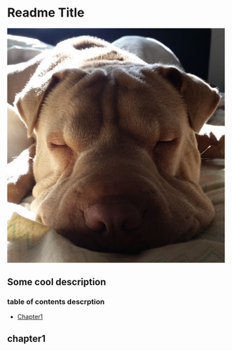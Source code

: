 # **Readme Title**

![alt text](NalaNFT.jpg)

## Some cool description

### table of contents descrption
- [Chapter1](#chapter1)

## chapter1
